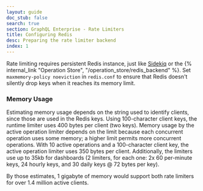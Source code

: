 ```yaml
---
layout: guide
doc_stub: false
search: true
section: GraphQL Enterprise - Rate Limiters
title: Configuring Redis
desc: Preparing the rate limiter backend
index: 1
---
```


Rate limiting requires persistent Redis instance, just like [Sidekiq](https://github.com/mperham/sidekiq/wiki/Using-Redis) or the {% internal_link "Operation Store", "/operation_store/redis_backend" %}. Set `maxmemory-policy noeviction` in `redis.conf` to ensure that Redis doesn't silently drop keys when it reaches its memory limit.

### Memory Usage

Estimating memory usage depends on the string used to identify clients, since those are used in the Redis keys. Using 100-character client keys, the runtime limiter uses 400 bytes per client (two keys). Memory usage by the active operation limiter depends on the limit because each concurrent operation uses some memory; a higher limit permits more concurrent operations. With 10 active operations and a 100-character client key, the active operation limiter uses 350 bytes per client. Additionally, the limiters use up to 35kb for dashboards (2 limiters, for each one: 2x 60 per-minute keys, 24 hourly keys, and 30 daily keys @ 72 bytes per key).

By those estimates, 1 gigabyte of memory would support both rate limiters for over 1.4 million active clients.

